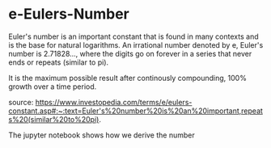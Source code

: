# e-Eulers-Number

Euler's number is an important constant that is found in many contexts and is the base for natural logarithms. 
An irrational number denoted by e, Euler's number is 2.71828..., where the digits go on forever in a series that never ends or repeats (similar to pi).

It is the maximum possible result after continously compounding, 100% growth over a time period.

source: https://www.investopedia.com/terms/e/eulers-constant.asp#:~:text=Euler's%20number%20is%20an%20important,repeats%20(similar%20to%20pi).


The jupyter notebook shows how we derive the number
